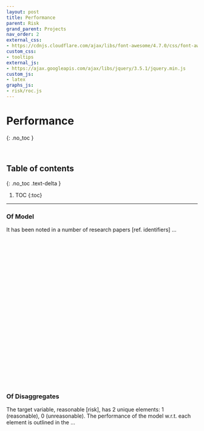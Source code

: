 ```yaml
---
layout: post
title: Performance
parent: Risk
grand_parent: Projects
nav_order: 2
external_css:
- https://cdnjs.cloudflare.com/ajax/libs/font-awesome/4.7.0/css/font-awesome.min.css
custom_css:
- tooltips
external_js:
- https://ajax.googleapis.com/ajax/libs/jquery/3.5.1/jquery.min.js
custom_js:
- latex
graphs_js:
- risk/roc.js
---
```


# Performance
{: .no_toc }

<br>

## Table of contents
{: .no_toc .text-delta }

1. TOC
{:toc}

---

### Of Model

It has been noted in a number of research papers [ref. identifiers] ...

<div id="container" style="height: 350px; width: 300px; margin: 0 auto"></div>

<br>
<br>

### Of Disaggregates

The target variable, reasonable [risk], has 2 unique elements: 1 (reasonable), 0 (unreasonable).  The
performance of the model w.r.t. each element is outlined in the ...

<br>
<br>
<br>
<br>
